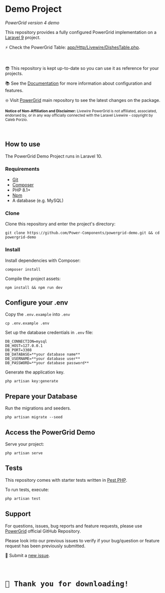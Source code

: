 # Demo Project

_PowerGrid version 4 demo_

This repository provides a fully configured PowerGrid implementation on a [Laravel 9](https://laravel.com/) project.

⚡ Check the PowerGrid Table: [app/Http/Livewire/DishesTable.php](https://github.com/Power-Components/powergrid-demo/blob/main/app/Http/Livewire/DishesTable.php).

<br/>

😎 This repository is kept up-to-date so you can use it as reference for your projects.

📚 See the [Documentation](https://livewire-powergrid.com/) for more information about configuration and features.

❇️ Visit [PowerGrid](https://github.com/Power-Components/livewire-powergrid) main repository to see the latest changes on the package.

<sup><b>Notice of Non-Affiliation and Disclaimer:</b> Livewire PowerGrid is not affiliated, associated, endorsed by, or in any way officially connected with the Laravel Livewire - copyright by Caleb Porzio.</sup>

<br/>

## How to use

The PowerGrid Demo Project runs in Laravel 10.

### Requirements

- [Git](https://github.com/git-guides/install-git)
- [Composer](https://getcomposer.org/doc/00-intro.md#installation-linux-unix-macos)
- PHP 8.1+
- [Npm](https://www.npmjs.com/get-npm)
- A database (e.g. MySQL)

### Clone

Clone this repository and enter the project's directory:

```shell
git clone https://github.com/Power-Components/powergrid-demo.git && cd powergrid-demo
```

### Install

Install dependencies with Composer:

```shell
composer install
```

Compile the project assets:

```shell
npm install && npm run dev
```

## Configure your .env

Copy the `.env.example` into `.env`

```shell
cp .env.example .env 
```

Set up the database credentials in `.env` file:

```shell
DB_CONNECTION=mysql
DB_HOST=127.0.0.1
DB_PORT=3308
DB_DATABASE=**your database name**
DB_USERNAME=**your database user**
DB_PASSWORD=**your database password**
```

Generate the application key.

```shell
php artisan key:generate
```

## Prepare your Database

Run the migrations and seeders.

```shell
php artisan migrate --seed
```

## Access the PowerGrid Demo

Serve your project:

```shell
php artisan serve
```

## Tests

This repository comes with starter tests written in [Pest PHP](http://pestphp.com).

To run tests, execute:

```php
php artisan test
```

## Support

For questions, issues, bug reports and feature requests, please use [PowerGrid](https://github.com/Power-Components/livewire-powergrid) official GitHub Repository.

Please look into our previous issues to verify if your bug/question or feature request has been previously submitted.

📣 Submit a [new issue](https://github.com/Power-Components/livewire-powergrid/issues).

<br/>

<h1><code>💓 Thank you for downloading!</code></h1>

